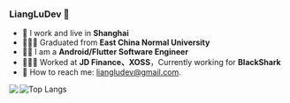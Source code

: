 ###  LiangLuDev 👋

  - 🔭 I work and live in **Shanghai**
  - 👨🏻‍🎓 Graduated from **East China Normal University**
  - 👨‍💻 I am a **Android/Flutter Software Engineer**
  - 🧑🏻‍💻 Worked at **JD Finance、XOSS**，Currently working for **BlackShark**
  - 📮 How to reach me: liangludev@gmail.com.
   
<img align="left" src="https://github-readme-stats.vercel.app/api?username=LiangLuDev&show_icons=truehide_title=true&theme=material-palenight&count_private=true&hide=prs,contribs" />

   ![Top Langs](https://github-readme-stats.vercel.app/api/top-langs/?username=LiangLuDev&layout=compact&theme=material-palenight)
